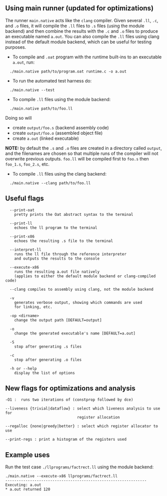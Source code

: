 ## Using main runner (updated for optimizations)

The runner `main.native` acts like the `clang` compiler. Given several
`.ll`, `.c`, and `.o` files, it will compile the `.ll` files to `.s` files
(using the module backend) and then combine the results with the `.c`
and `.o` files to produce an executable named `a.out`. You can also
compile the `.ll` files using clang instead of the default module backend,
which can be useful for testing purposes.

* To compile and `.oat` program with the runtime built-ins to an
executable `a.out`, run:
```
  ./main.native path/to/program.oat runtime.c -o a.out
```


* To run the automated test harness do:
```
  ./main.native --test
```

* To compile `.ll` files using the module backend:
```
  ./main.native path/to/foo.ll
```
  Doing so will

  - create `output/foo.s`   (backend assembly code)
  - create `output/foo.o`   (assembled object file)
  - create `a.out`          (linked executable)

 **NOTE:** by default the `.s` and `.o` files are created in 
 a directory called `output`, and the filenames are 
 chosen so that multiple runs of the compiler will
 not overwrite previous outputs.  `foo.ll` will be 
 compiled first to `foo.s` then `foo_1.s`, `foo_2.s`, etc.


* To compile `.ll` files using the clang backend:
```
  ./main.native --clang path/to/foo.ll
```

## Useful flags

```
  --print-oat
    pretty prints the Oat abstract syntax to the terminal

  --print-ll 
    echoes the ll program to the terminal

  --print-x86
    echoes the resulting .s file to the terminal

  --interpret-ll
    runs the ll file through the reference interpreter
    and outputs the results to the console

  --execute-x86
    runs the resulting a.out file natively
    (applies to either the default module backend or clang-compiled code)

  --clang compiles to assembly using clang, not the module backend

  -v
    generates verbose output, showing which commands are used
    for linking, etc.

  -op <dirname>
    change the output path [DEFAULT=output]

  -o 
    change the generated executable's name [DEFAULT=a.out]

  -S
    stop after generating .s files 

  -c 
    stop after generating .o files 

  -h or --help
    display the list of options
```

## New flags for optimizations and analysis

```
-O1 :  runs two iterations of (constprop followed by dce)

--liveness {trivial|dataflow} : select which liveness analysis to use for
                                register allocation

--regalloc {none|greedy|better} : select which register allocator to use   

--print-regs : print a histogram of the registers used
```

## Example uses

Run the test case `./llprograms/factrect.ll` using the module backend:

```
./main.native --execute-x86 llprograms/factrect.ll 
--------------------------------------------------------------- Executing: a.out
* a.out returned 120
```
